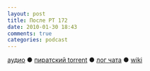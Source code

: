 ```yaml
---
layout: post
title: После РТ 172
date: 2010-01-30 18:43
comments: true
categories: podcast
---
```

[аудио](http://cdn.radio-t.com/rt172post.mp3) ● [пиратский torrent](http://pirates.radio-t.com/torrents/rt172post.mp3.torrent) ● [лог чата](http://chat.radio-t.com/logs/radio-t-172.html) ● [wiki](http://wiki.radio-t.com/%D0%9F%D0%BE%D1%81%D0%BB%D0%B5_%D0%A0%D0%A2_172)<audio src="http://cdn.radio-t.com/rt172post.mp3" preload="none">
